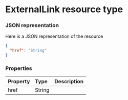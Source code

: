# ExternalLink resource type



### JSON representation

Here is a JSON representation of the resource

```json
{
  "href": "String"
}

```
### Properties
| Property	   | Type	|Description|
|:---------------|:--------|:----------|
|href|String||

<!-- uuid: 8b29fc86-9ed1-41ea-a152-f8141673c368
2015-10-09 18:34:12 UTC -->